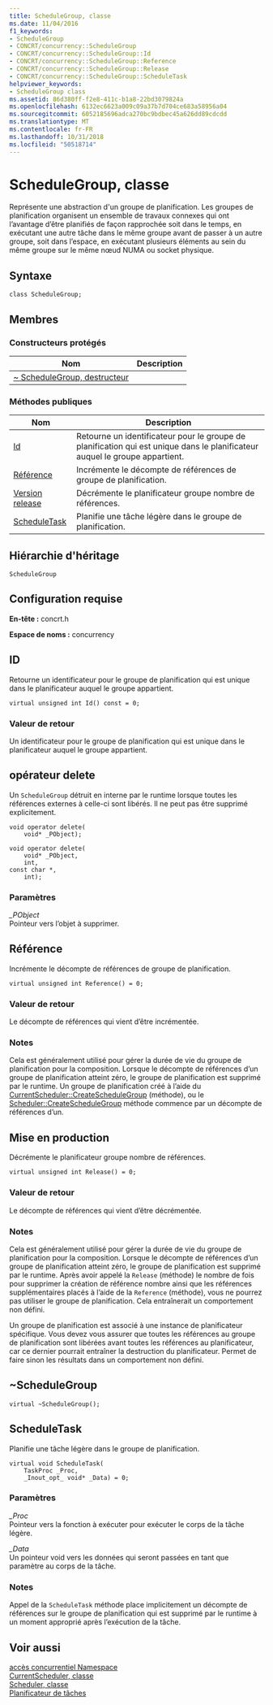 ```yaml
---
title: ScheduleGroup, classe
ms.date: 11/04/2016
f1_keywords:
- ScheduleGroup
- CONCRT/concurrency::ScheduleGroup
- CONCRT/concurrency::ScheduleGroup::Id
- CONCRT/concurrency::ScheduleGroup::Reference
- CONCRT/concurrency::ScheduleGroup::Release
- CONCRT/concurrency::ScheduleGroup::ScheduleTask
helpviewer_keywords:
- ScheduleGroup class
ms.assetid: 86d380ff-f2e8-411c-b1a8-22bd3079824a
ms.openlocfilehash: 6132ec6623a009c09a37b7d704ce683a58956a04
ms.sourcegitcommit: 6052185696adca270bc9bdbec45a626dd89cdcdd
ms.translationtype: MT
ms.contentlocale: fr-FR
ms.lasthandoff: 10/31/2018
ms.locfileid: "50518714"
---
```

# <a name="schedulegroup-class"></a>ScheduleGroup, classe

Représente une abstraction d'un groupe de planification. Les groupes de planification organisent un ensemble de travaux connexes qui ont l’avantage d’être planifiés de façon rapprochée soit dans le temps, en exécutant une autre tâche dans le même groupe avant de passer à un autre groupe, soit dans l’espace, en exécutant plusieurs éléments au sein du même groupe sur le même nœud NUMA ou socket physique.

## <a name="syntax"></a>Syntaxe

```
class ScheduleGroup;
```

## <a name="members"></a>Membres

### <a name="protected-constructors"></a>Constructeurs protégés

|Nom|Description|
|----------|-----------------|
|[~ ScheduleGroup, destructeur](#dtor)||

### <a name="public-methods"></a>M&#233;thodes publiques

|Nom|Description|
|----------|-----------------|
|[Id](#id)|Retourne un identificateur pour le groupe de planification qui est unique dans le planificateur auquel le groupe appartient.|
|[Référence](#reference)|Incrémente le décompte de références de groupe de planification.|
|[Version release](#release)|Décrémente le planificateur groupe nombre de références.|
|[ScheduleTask](#scheduletask)|Planifie une tâche légère dans le groupe de planification.|

## <a name="inheritance-hierarchy"></a>Hiérarchie d'héritage

`ScheduleGroup`

## <a name="requirements"></a>Configuration requise

**En-tête :** concrt.h

**Espace de noms :** concurrency

##  <a name="id"></a> ID

Retourne un identificateur pour le groupe de planification qui est unique dans le planificateur auquel le groupe appartient.

```
virtual unsigned int Id() const = 0;
```

### <a name="return-value"></a>Valeur de retour

Un identificateur pour le groupe de planification qui est unique dans le planificateur auquel le groupe appartient.

##  <a name="operator_delete"></a> opérateur delete

Un `ScheduleGroup` détruit en interne par le runtime lorsque toutes les références externes à celle-ci sont libérés. Il ne peut pas être supprimé explicitement.

```
void operator delete(
    void* _PObject);

void operator delete(
    void* _PObject,
    int,
const char *,
    int);
```

### <a name="parameters"></a>Paramètres

*_PObject*<br/>
Pointeur vers l’objet à supprimer.

##  <a name="reference"></a> Référence

Incrémente le décompte de références de groupe de planification.

```
virtual unsigned int Reference() = 0;
```

### <a name="return-value"></a>Valeur de retour

Le décompte de références qui vient d’être incrémentée.

### <a name="remarks"></a>Notes

Cela est généralement utilisé pour gérer la durée de vie du groupe de planification pour la composition. Lorsque le décompte de références d’un groupe de planification atteint zéro, le groupe de planification est supprimé par le runtime. Un groupe de planification créé à l’aide du [CurrentScheduler::CreateScheduleGroup](currentscheduler-class.md#createschedulegroup) (méthode), ou le [Scheduler::CreateScheduleGroup](scheduler-class.md#createschedulegroup) méthode commence par un décompte de références d’un.

##  <a name="release"></a> Mise en production

Décrémente le planificateur groupe nombre de références.

```
virtual unsigned int Release() = 0;
```

### <a name="return-value"></a>Valeur de retour

Le décompte de références qui vient d’être décrémentée.

### <a name="remarks"></a>Notes

Cela est généralement utilisé pour gérer la durée de vie du groupe de planification pour la composition. Lorsque le décompte de références d’un groupe de planification atteint zéro, le groupe de planification est supprimé par le runtime. Après avoir appelé la `Release` (méthode) le nombre de fois pour supprimer la création de référence nombre ainsi que les références supplémentaires placés à l’aide de la `Reference` (méthode), vous ne pourrez pas utiliser le groupe de planification. Cela entraînerait un comportement non défini.

Un groupe de planification est associé à une instance de planificateur spécifique. Vous devez vous assurer que toutes les références au groupe de planification sont libérées avant toutes les références au planificateur, car ce dernier pourrait entraîner la destruction du planificateur. Permet de faire sinon les résultats dans un comportement non défini.

##  <a name="dtor"></a> ~ScheduleGroup

```
virtual ~ScheduleGroup();
```

##  <a name="scheduletask"></a> ScheduleTask

Planifie une tâche légère dans le groupe de planification.

```
virtual void ScheduleTask(
    TaskProc _Proc,
    _Inout_opt_ void* _Data) = 0;
```

### <a name="parameters"></a>Paramètres

*_Proc*<br/>
Pointeur vers la fonction à exécuter pour exécuter le corps de la tâche légère.

*_Data*<br/>
Un pointeur void vers les données qui seront passées en tant que paramètre au corps de la tâche.

### <a name="remarks"></a>Notes

Appel de la `ScheduleTask` méthode place implicitement un décompte de références sur le groupe de planification qui est supprimé par le runtime à un moment approprié après l’exécution de la tâche.

## <a name="see-also"></a>Voir aussi

[accès concurrentiel Namespace](concurrency-namespace.md)<br/>
[CurrentScheduler, classe](currentscheduler-class.md)<br/>
[Scheduler, classe](scheduler-class.md)<br/>
[Planificateur de tâches](../../../parallel/concrt/task-scheduler-concurrency-runtime.md)

